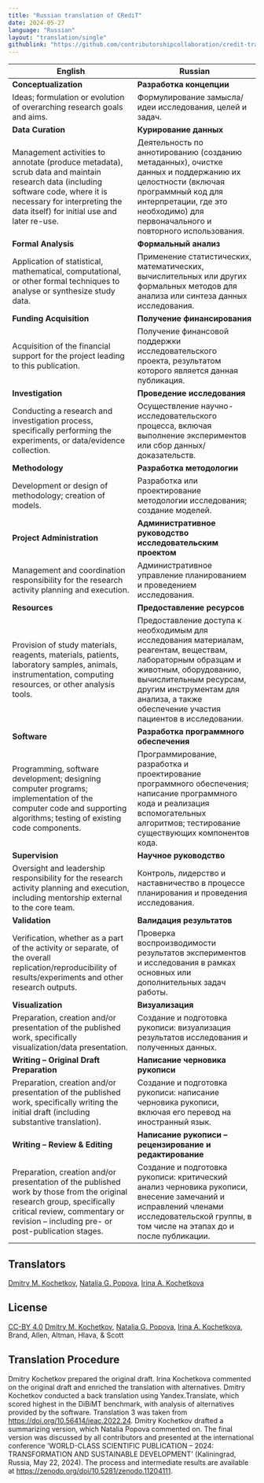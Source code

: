```yaml
---
title: "Russian translation of CRediT"
date: 2024-05-27
language: "Russian"
layout: "translation/single"
githublink: "https://github.com/contributorshipcollaboration/credit-translation/blob/main/translations/credit_translation_ru.json"
---
```


| English | Russian |
| --- | --- |
| **Conceptualization** | **Разработка концепции** |
| Ideas; formulation or evolution of overarching research goals and aims. | Формулирование замысла/идеи исследования, целей и задач. |
| **Data Curation** | **Курирование данных** |
| Management activities to annotate (produce metadata), scrub data and maintain research data (including software code, where it is necessary for interpreting the data itself) for initial use and later re-use. | Деятельность по аннотированию (созданию метаданных), очистке данных и поддержанию их целостности (включая программный код для интерпретации, где это необходимо) для первоначального и повторного использования. |
| **Formal Analysis** | **Формальный анализ** |
| Application of statistical, mathematical, computational, or other formal techniques to analyse or synthesize study data. | Применение статистических, математических, вычислительных или других формальных методов для анализа или синтеза данных исследования. |
| **Funding Acquisition** | **Получение финансирования** |
| Acquisition of the financial support for the project leading to this publication. | Получение финансовой поддержки исследовательского проекта, результатом которого является данная публикация. |
| **Investigation** | **Проведение исследования** |
| Conducting a research and investigation process, specifically performing the experiments, or data/evidence collection. | Осуществление научно-исследовательского процесса, включая выполнение экспериментов или сбор данных/доказательств. |
| **Methodology** | **Разработка методологии** |
| Development or design of methodology; creation of models. | Разработка или проектирование методологии исследования; создание моделей. |
| **Project Administration** | **Административное руководство исследовательским проектом** |
| Management and coordination responsibility for the research activity planning and execution. | Административное управление планированием и проведением исследования. |
| **Resources** | **Предоставление ресурсов** |
| Provision of study materials, reagents, materials, patients, laboratory samples, animals, instrumentation, computing resources, or other analysis tools. | Предоставление доступа к необходимым для исследования материалам, реагентам, веществам, лабораторным образцам и животным, оборудованию, вычислительным ресурсам, другим инструментам для анализа, а также обеспечение участия пациентов в исследовании. |
| **Software** | **Разработка программного обеспечения** |
| Programming, software development; designing computer programs; implementation of the computer code and supporting algorithms; testing of existing code components. | Программирование, разработка и проектирование программного обеспечения; написание программного кода и реализация вспомогательных алгоритмов; тестирование существующих компонентов кода. |
| **Supervision** | **Научное руководство** |
| Oversight and leadership responsibility for the research activity planning and execution, including mentorship external to the core team. | Контроль, лидерство и наставничество в процессе планирования и проведения исследования. |
| **Validation** | **Валидация результатов** |
| Verification, whether as a part of the activity or separate, of the overall replication/reproducibility of results/experiments and other research outputs. | Проверка воспроизводимости результатов экспериментов и исследования в рамках основных или дополнительных задач работы. |
| **Visualization** | **Визуализация** |
| Preparation, creation and/or presentation of the published work, specifically visualization/data presentation. | Создание и подготовка рукописи: визуализация результатов исследования и полученных данных. |
| **Writing – Original Draft Preparation** | **Написание черновика рукописи** |
| Preparation, creation and/or presentation of the published work, specifically writing the initial draft (including substantive translation). | Создание и подготовка рукописи: написание черновика рукописи, включая его перевод на иностранный язык. |
| **Writing – Review & Editing** | **Написание рукописи – рецензирование и редактирование** |
| Preparation, creation and/or presentation of the published work by those from the original research group, specifically critical review, commentary or revision – including pre- or post-publication stages. | Создание и подготовка рукописи: критический анализ черновика рукописи, внесение замечаний и исправлений членами исследовательской группы, в том числе на этапах до и после публикации. |

## Translators

[Dmitry M. Kochetkov](https://orcid.org/0000-0001-7890-7532), [Natalia G. Popova](https://orcid.org/0000-0001-7856-5413), [Irina A. Kochetkova](https://orcid.org/0000-0002-1594-427X)


## License

[CC-BY 4.0](https://creativecommons.org/licenses/by/4.0/) [Dmitry M. Kochetkov](https://orcid.org/0000-0001-7890-7532), [Natalia G. Popova](https://orcid.org/0000-0001-7856-5413), [Irina A. Kochetkova](https://orcid.org/0000-0002-1594-427X), Brand, Allen, Altman, Hlava, & Scott
## Translation Procedure

Dmitry Kochetkov prepared the original draft. Irina Kochetkova commented on the original draft and enriched the translation with alternatives. Dmitry Kochetkov conducted a back translation using Yandex.Translate, which scored highest in the DiBiMT benchmark, with analysis of alternatives provided by the software. Translation 3 was taken from https://doi.org/10.56414/jeac.2022.24. Dmitry Kochetkov drafted a summarizing version, which Natalia Popova commented on. The final version was discussed by all contributors and presented at the international conference 'WORLD-CLASS SCIENTIFIC PUBLICATION – 2024: TRANSFORMATION AND SUSTAINABLE DEVELOPMENT' (Kaliningrad, Russia, May 22, 2024). The process and intermediate results are available at https://zenodo.org/doi/10.5281/zenodo.11204111.

